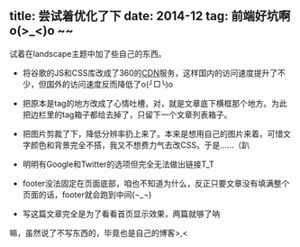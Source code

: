 title: 尝试着优化了下
date: 2014-12 
tag: 前端好坑啊o(>_<)o ~~ 
---

试着在landscape主题中加了些自己的东西。

* 将谷歌的JS和CSS库改成了360的[CDN](http://libs.useso.com/ "360网站卫士常用前端公共库CDN服务")服务，这样国内的访问速度提升了不少，但国外的访问速度反而降低了o(╯□╰)o

* 把原本是tag的地方改成了心情吐槽，对，就是文章底下横框那个地方。为此把边栏里的tag箱子都给去掉了，只留下一个文章列表箱子。

* 把图片剪裁了下，降低分辨率扔上来了。本来是想用自己的图片来着，可惜文字颜色和背景完全不搭，我又不想费力气去改CSS。于是......（趴

* 明明有Google和Twitter的选项但完全无法做出链接T_T

* footer没法固定在页面底部，咱也不知道为什么，反正只要文章没有填满整个页面的话，footer就会跑到中间(¬_¬)

* 写这篇文章完全是为了看看首页显示效果，两篇就够了呐

嘛，虽然说了不写东西的，毕竟也是自己的博客>,<